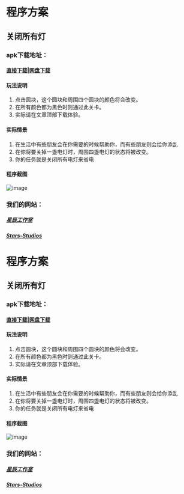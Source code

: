 # **程序方案**
## 关闭所有灯

### apk下载地址：
#### [直接下载](https://www.xcgzs.ml/totl/base.apk)|[网盘下载](http://www.lanzou.com/i4ruhra)

#### 玩法说明
1. 点击圆块，这个圆块和周围四个圆块的颜色将会改变。
2. 在所有颜色都为黑色时则通过此关卡。
3. 实际请在文章顶部下载体验。

#### 实际情景
1. 在生活中有些朋友会在你需要的时候帮助你，而有些朋友则会给你添乱
2. 在你将要关掉一盏电灯时，周围四盏电灯的状态将被改变。
3. 你的任务就是关闭所有电灯来省电

#### 程序截图
![image]()
### 我们的网站：
##### [星辰工作室](https://www.xcgzs.ml)
##### [Stars-Studios](https://www.xcgzs.ml)

# **程序方案**
## 关闭所有灯

### apk下载地址：
#### [直接下载](https://www.xcgzs.ml/totl/base.apk)|[网盘下载](http://www.lanzou.com/)

#### 玩法说明
1. 点击圆块，这个圆块和周围四个圆块的颜色将会改变。
2. 在所有颜色都为黑色时则通过此关卡。
3. 实际请在文章顶部下载体验。

#### 实际情景
1. 在生活中有些朋友会在你需要的时候帮助你，而有些朋友则会给你添乱
2. 在你将要关掉一盏电灯时，周围四盏电灯的状态将被改变。
3. 你的任务就是关闭所有电灯来省电

#### 程序截图
![image](http://xuehaifile.oss-cn-hangzhou.aliyuncs.com/SB103007/29f471769c32428a9f28001b9e3a0946.jpeg)
### 我们的网站：
##### [星辰工作室](https://www.xcgzs.ml)
##### [Stars-Studios](https://www.xcgzs.ml)

